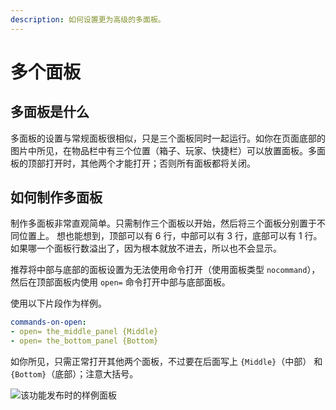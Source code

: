 ```yaml
---
description: 如何设置更为高级的多面板。
---
```


# 多个面板

## 多面板是什么

多面板的设置与常规面板很相似，只是三个面板同时一起运行。如你在页面底部的图片中所见，在物品栏中有三个位置（箱子、玩家、快捷栏）可以放置面板。多面板的顶部打开时，其他两个才能打开；否则所有面板都将关闭。

## 如何制作多面板

制作多面板非常直观简单。只需制作三个面板以开始，然后将三个面板分别置于不同位置上。 想也能想到，顶部可以有 6 行，中部可以有 3 行，底部可以有 1 行。如果哪一个面板行数溢出了，因为根本就放不进去，所以也不会显示。

推荐将中部与底部的面板设置为无法使用命令打开（使用面板类型 `nocommand`），然后在顶部面板内使用 `open=` 命令打开中部与底部面板。

使用以下片段作为样例。

```yaml
commands-on-open:
- open= the_middle_panel {Middle}
- open= the_bottom_panel {Bottom}
```

如你所见，只需正常打开其他两个面板，不过要在后面写上 `{Middle}`（中部） 和 `{Bottom}`（底部）；注意大括号。

![该功能发布时的样例面板](https://pic.imgdb.cn/item/63b6cd13be43e0d30e650ac9.png)
